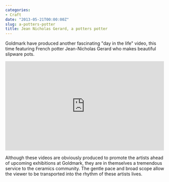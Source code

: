 ```yaml
---
categories:
- Craft
date: "2013-05-21T00:00:00Z"
slug: a-potters-potter
title: Jean Nicholas Gerard, a potters potter
---
```

Goldmark have produced another fascinating "day in the life" video, this time featuring French potter Jean-Nicholas Gerard who makes beautiful slipware pots.
<div class="flex-video widescreen vimeo">
<iframe src="https://player.vimeo.com/video/64920610" width="500" height="281" frameborder="0" webkitallowfullscreen mozallowfullscreen allowfullscreen></iframe>
</div>

Although these videos are obviously produced to promote the artists ahead of upcoming exhibitions at Goldmark, they are in themselves a tremendous service to the ceramics community. The gentle pace and broad scope allow the viewer to be transported into the rhythm of these artists lives.

